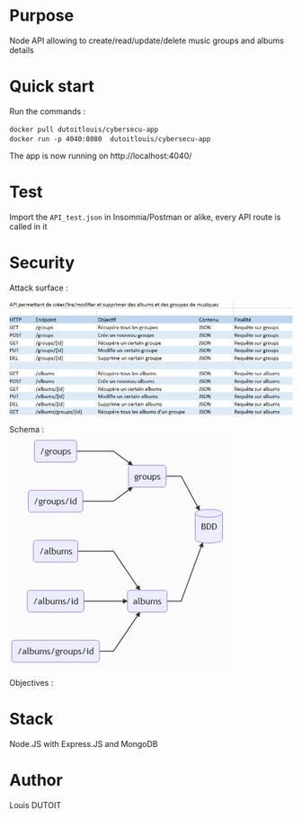 # Purpose
Node API allowing to create/read/update/delete music groups and albums details
# Quick start
Run the commands : 

`docker pull dutoitlouis/cybersecu-app`  
`docker run -p 4040:8080  dutoitlouis/cybersecu-app`

The app is now running on http://localhost:4040/
# Test
Import the `API_test.json` in Insomnia/Postman or alike, every API route is called in it
# Security
Attack surface :  

![](./assets/attack_surface.png)  

Schema :  
![](./assets/mermaid.png)  

Objectives : 
# Stack
Node.JS with Express.JS and MongoDB
# Author
Louis DUTOIT
